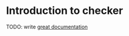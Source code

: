 # Introduction to checker

TODO: write [great documentation](http://jacobian.org/writing/what-to-write/)
